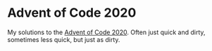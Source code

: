 # Advent of Code 2020

My solutions to the [Advent of Code 2020](https://adventofcode.com/). Often just quick and dirty, sometimes less quick, but just as dirty.
